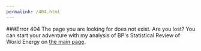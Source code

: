 ```yaml
---
permalink: /404.html
---
```


###Error 404
The page you are looking for does not exist. 
Are you lost? 
You can start your adventure with my analysis of BP's Statistical Review of World Energy on [the main page](https://sbrylka.github.io/Statistical_Review_of_World_Energy/).
